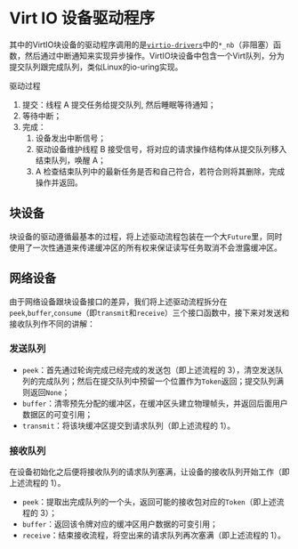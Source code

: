 # Virt IO 设备驱动程序

其中的VirtIO块设备的驱动程序调用的是[`virtio-drivers`](https://github.com/rcore-os/virtio-drivers/tree/new-netdev)中的`*_nb`（非阻塞）函数，然后通过中断通知来实现异步操作。VirtIO块设备中包含一个Virt队列，分为提交队列跟完成队列，类似Linux的io-uring实现。

驱动过程
  1. 提交：线程 A 提交任务给提交队列, 然后睡眠等待通知；
  2. 等待中断；
  3. 完成：
     1. 设备发出中断信号；
     2. 驱动设备维护线程 B 接受信号，将对应的请求操作结构体从提交队列移入结束队列，唤醒 A；
     3. A 检查结束队列中的最新任务是否和自己符合，若符合则将其删除，完成操作并返回。

## 块设备

块设备的驱动遵循最基本的过程，将上述驱动流程包装在一个大`Future`里，同时使用了一次性通道来传递缓冲区的所有权来保证读写任务取消不会泄露缓冲区。

## 网络设备

由于网络设备跟块设备接口的差异，我们将上述驱动流程拆分在`peek`,`buffer`,`consume`（即`transmit`和`receive`）三个接口函数中，接下来对发送和接收队列作不同的讲解：

### 发送队列

- `peek`：首先通过轮询完成已经完成的发送包（即上述流程的 3），清空发送队列的完成队列；然后在提交队列中预留一个位置作为`Token`返回；提交队列满则返回`None`；
- `buffer`：清零预先分配的缓冲区，在缓冲区头建立物理帧头，并返回后面用户数据区的可变引用；
- `transmit`：将该块缓冲区提交到请求队列（即上述流程的 1）。

### 接收队列

在设备初始化之后便将接收队列的请求队列塞满，让设备的接收队列开始工作（即上述流程的 1）。

- `peek`：提取出完成队列的一个头，返回可能的接收包对应的`Token`（即上述流程的 3）；
- `buffer`：返回该令牌对应的缓冲区用户数据的可变引用；
- `receive`：结束接收流程，将空出来的请求队列再次塞满（即上述流程的 1）。
